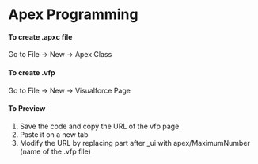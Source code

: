 # Apex Programming

#### To create .apxc file 
Go to File -> New -> Apex Class

#### To create .vfp
Go to File -> New -> Visualforce Page

#### To Preview 
1. Save the code and copy the URL of the vfp page
2. Paste it on a new tab
3. Modify the URL by replacing part after _ui with apex/MaximumNumber (name of the .vfp file)
